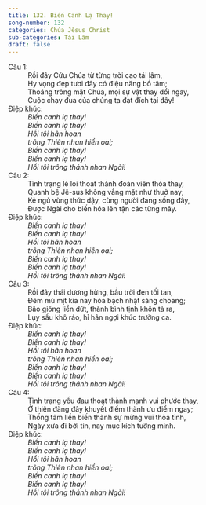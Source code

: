 ```yaml
---
title: 132. Biến Canh Lạ Thay!
song-number: 132
categories: Chúa Jêsus Christ
sub-categories: Tái Lâm
draft: false
---
```

<dl><dt>Câu 1:</dt><dd data-verse="1">Rồi đây Cứu Chúa từ từng trời cao tái lâm, <br/>Hy vọng đẹp tươi đây có điệu năng bổ tâm; <br/>Thoáng trông mặt Chúa, mọi sự vật thay đổi ngay, <br/>Cuộc chạy đua của chúng ta đạt đích tại đây! </dd><dt>Điệp khúc:</dt><dd data-chorus="1"><em>Biến canh lạ thay! <br/>Biến canh lạ thay! <br/>Hồi tôi hân hoan <br/>trông Thiên nhan hiển oai; <br/>Biến canh lạ thay! <br/>Biến canh lạ thay! <br/>Hồi tôi trông thánh nhan Ngài! </em></dd><dt>Câu 2:</dt><dd data-verse="2">Tình trạng lẻ loi thoạt thành đoàn viên thỏa thay, <br/>Quanh bệ Jê-sus không vắng mặt như thuở nay; <br/>Kẻ ngủ vùng thức dậy, cùng người đang sống đây, <br/>Được Ngài cho biến hóa lên tận các từng mây. </dd><dt>Điệp khúc:</dt><dd data-chorus="1"><em>Biến canh lạ thay! <br/>Biến canh lạ thay! <br/>Hồi tôi hân hoan <br/>trông Thiên nhan hiển oai; <br/>Biến canh lạ thay! <br/>Biến canh lạ thay! <br/>Hồi tôi trông thánh nhan Ngài! </em></dd><dt>Câu 3:</dt><dd data-verse="3">Rồi đây thái dương hừng, bầu trời đen tối tan, <br/>Đêm mù mịt kia nay hóa bạch nhật sáng choang; <br/>Bão giông liền dứt, thành bình tịnh khôn tả ra, <br/>Lụy sầu khô ráo, hỉ hân ngợi khúc trường ca. </dd><dt>Điệp khúc:</dt><dd data-chorus="1"><em>Biến canh lạ thay! <br/>Biến canh lạ thay! <br/>Hồi tôi hân hoan <br/>trông Thiên nhan hiển oai; <br/>Biến canh lạ thay! <br/>Biến canh lạ thay! <br/>Hồi tôi trông thánh nhan Ngài! </em></dd><dt>Câu 4:</dt><dd data-verse="4">Tình trạng yếu đau thoạt thành mạnh vui phước thay, <br/>Ở thiên đàng đây khuyết điểm thành ưu điểm ngay; <br/>Thống tâm liền biến thành sự mừng vui thỏa tình, <br/>Ngày xưa đi bởi tin, nay mục kích tường minh. </dd><dt>Điệp khúc:</dt><dd data-chorus="1"><em>Biến canh lạ thay! <br/>Biến canh lạ thay! <br/>Hồi tôi hân hoan <br/>trông Thiên nhan hiển oai; <br/>Biến canh lạ thay! <br/>Biến canh lạ thay! <br/>Hồi tôi trông thánh nhan Ngài! </em></dd></dl>